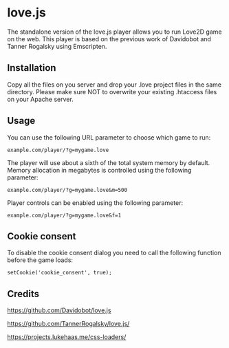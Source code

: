 # love.js
The standalone version of the love.js player allows you to run Love2D game on the web.
This player is based on the previous work of Davidobot and Tanner Rogalsky using Emscripten.

## Installation
Copy all the files on you server and drop your .love project files in the same directory.
Please make sure NOT to overwrite your existing .htaccess files on your Apache server.

## Usage
You can use the following URL parameter to choose which game to run:
```
example.com/player/?g=mygame.love
```
The player will use about a sixth of the total system memory by default.
Memory allocation in megabytes is controlled using the following parameter:
```
example.com/player/?g=mygame.love&m=500
```
Player controls can be enabled using the following parameter:
```
example.com/player/?g=mygame.love&f=1
```

## Cookie consent
To disable the cookie consent dialog you need to call the following function before the game loads:
```
setCookie('cookie_consent', true);
```

## Credits
https://github.com/Davidobot/love.js

https://github.com/TannerRogalsky/love.js/

https://projects.lukehaas.me/css-loaders/